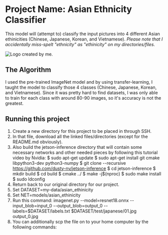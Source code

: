 # Project Name: Asian Ethnicity Classifier

This model will (attempt to) classify the input pictures into 4 different Asian ethinicities (Chinese, Japanese, Korean, and Vietnamese). *Please note that I accidentally miss-spelt "ethnicity" as "ethinicity" on my directories/files.*

![Logo created by me.](https://i.imgur.com/GXkfL4R.jpg)

## The Algorithm

I used the pre-trained ImageNet model and by using transfer-learning, I taught the model to classify those 4 classes (Chinese, Japanese, Korean, and Vietnamese). Since it was pretty hard to find datasets, I was only able to train for each class with around 80-90 images, so it's accuracy is not the greatest.

## Running this project

1. Create a new directory for this project to be placed in through SSH.
2. In that file, download all the linked files/directories (except for the README.md obviously).
3. Also build the jetson-inference directory that will contain some necessary networks and other needed pieces by following this tutorial video by Nvidia:
  $ sudo apt-get update
  $ sudo apt-get install git cmake libpython3-dev python3-numpy
  $ git clone --recursive https://github.com/dusty-nv/jetson-inference
  $ cd jetson-inference
  $ mkdir build
  $ cd build
  $ cmake ../
  $ make -j$(nproc)
  $ sudo make install
  $ sudo ldconfig
4. Return back to our original directory for our project.
5. Set DATASET=my-data/asian_ethinicity
6. Set NET=models/asian_ethinicity
7. Run this command: imagenet.py --model=resnet18.onnx --input_blob=input_0 --output_blob=output_0 --labels=$DATASET/labels.txt $DATASET/test/japanese/01.jpg output_0.jpg
8. You can additionally scp the file on to your home computer by the following commands:

